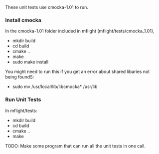 These unit tests use cmocka-1.01 to run. 

### Install cmocka ###
In the cmocka-1.01 folder included in mflight (mflight/tests/cmocka_1.01), 
- mkdir build
- cd build
- cmake ..
- make
- sudo make install

You might need to run this if you get an error about shared libaries not being foundS:
- sudo mv /usr/local/lib/libcmocka* /usr/lib

### Run Unit Tests  ###
In mflight/tests:
 - mkdir build
 - cd build
 - cmake ..
 - make
 
TODO: Make some program that can run all the unit tests in one call.